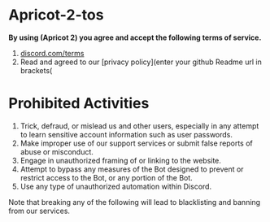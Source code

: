 # Apricot-2-tos
**By using   (Apricot 2)  you agree and accept the following terms of service.** 
  
 1. [discord.com/terms](https://discord.com/terms) 
 2. Read and agreed to our [privacy policy](enter your github Readme url in brackets(
  
 # Prohibited Activities 
  
 1. Trick, defraud, or mislead us and other users, especially in any attempt to learn sensitive account information such as user passwords. 
 2. Make improper use of our support services or submit false reports of abuse or misconduct. 
 3. Engage in unauthorized framing of or linking to the website. 
 4. Attempt to bypass any measures of the Bot designed to prevent or restrict access to the Bot, or any portion of the Bot. 
 5. Use any type of unauthorized automation within Discord. 
  
  
 Note that breaking any of the following will lead to blacklisting and banning from our services.

